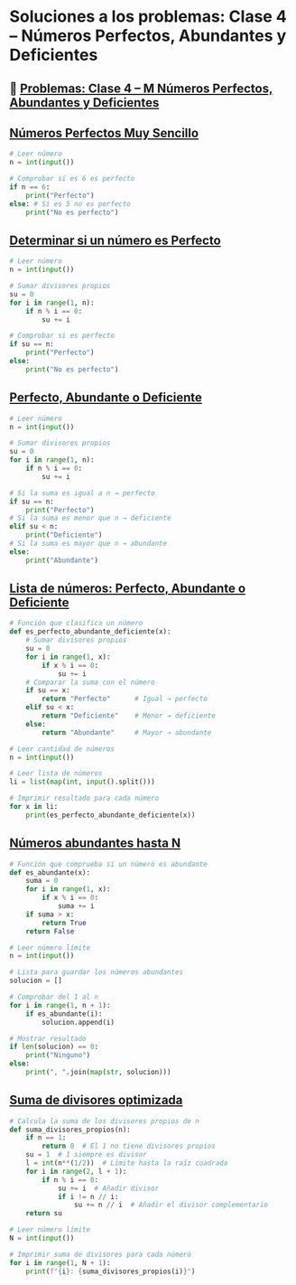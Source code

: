 # Soluciones a los problemas: Clase 4 –  Números Perfectos, Abundantes y Deficientes

## 📝 [Problemas: Clase 4 – M Números Perfectos, Abundantes y Deficientes](https://www.hackerrank.com/problemas-clase-4)

## [Números Perfectos Muy Sencillo](https://www.hackerrank.com/contests/problemas-clase-4/challenges/numeros-perfectos-muy-sencillo)

```python
# Leer número
n = int(input())

# Comprobar si es 6 es perfecto
if n == 6:
    print("Perfecto")
else: # Si es 5 no es perfecto
    print("No es perfecto")
```

## [Determinar si un número es Perfecto](https://www.hackerrank.com/contests/problemas-clase-4/challenges/determinar-si-un-numero-es-perfecto)

```python
# Leer número
n = int(input())

# Sumar divisores propios
su = 0
for i in range(1, n):
    if n % i == 0:
        su += i

# Comprobar si es perfecto
if su == n:
    print("Perfecto")
else:
    print("No es perfecto")
```

## [Perfecto, Abundante o Deficiente](https://www.hackerrank.com/contests/problemas-clase-4/challenges/perfecto-abundante-o-deficiente)

```python
# Leer número
n = int(input())

# Sumar divisores propios
su = 0
for i in range(1, n):
    if n % i == 0:
        su += i

# Si la suma es igual a n → perfecto
if su == n:
    print("Perfecto")
# Si la suma es menor que n → deficiente
elif su < n:
    print("Deficiente")
# Si la suma es mayor que n → abundante
else:
    print("Abundante")
```

## [Lista de números: Perfecto, Abundante o Deficiente](https://www.hackerrank.com/contests/problemas-clase-4/challenges/lista-de-numeros-perfecto-abundante-o-deficiente)

```python
# Función que clasifica un número
def es_perfecto_abundante_deficiente(x):
    # Sumar divisores propios
    su = 0
    for i in range(1, x):
        if x % i == 0:
            su += i
    # Comparar la suma con el número
    if su == x:
        return "Perfecto"      # Igual → perfecto
    elif su < x:
        return "Deficiente"    # Menor → deficiente
    else:
        return "Abundante"     # Mayor → abundante

# Leer cantidad de números
n = int(input())

# Leer lista de números
li = list(map(int, input().split()))

# Imprimir resultado para cada número
for x in li:
    print(es_perfecto_abundante_deficiente(x))
```

## [Números abundantes hasta N](https://www.hackerrank.com/contests/problemas-clase-4/challenges/numeros-abundantes-hasta-n)

```python
# Función que comprueba si un número es abundante
def es_abundante(x):
    suma = 0
    for i in range(1, x):
        if x % i == 0:
            suma += i
    if suma > x:
        return True
    return False

# Leer número límite
n = int(input())

# Lista para guardar los números abundantes
solucion = []

# Comprobar del 1 al n
for i in range(1, n + 1):
    if es_abundante(i):
        solucion.append(i)

# Mostrar resultado
if len(solucion) == 0:
    print("Ninguno")
else:
    print(", ".join(map(str, solucion)))
```

## [Suma de divisores optimizada](https://www.hackerrank.com/contests/problemas-clase-4/challenges/suma-de-divisores-optimizada)

```python
# Calcula la suma de los divisores propios de n
def suma_divisores_propios(n):
    if n == 1:
        return 0  # El 1 no tiene divisores propios
    su = 1  # 1 siempre es divisor
    l = int(n**(1/2))  # Límite hasta la raíz cuadrada
    for i in range(2, l + 1):
        if n % i == 0:
            su += i  # Añadir divisor
            if i != n // i:
                su += n // i  # Añadir el divisor complementario
    return su

# Leer número límite
N = int(input())

# Imprimir suma de divisores para cada número
for i in range(1, N + 1):
    print(f"{i}: {suma_divisores_propios(i)}")
```
